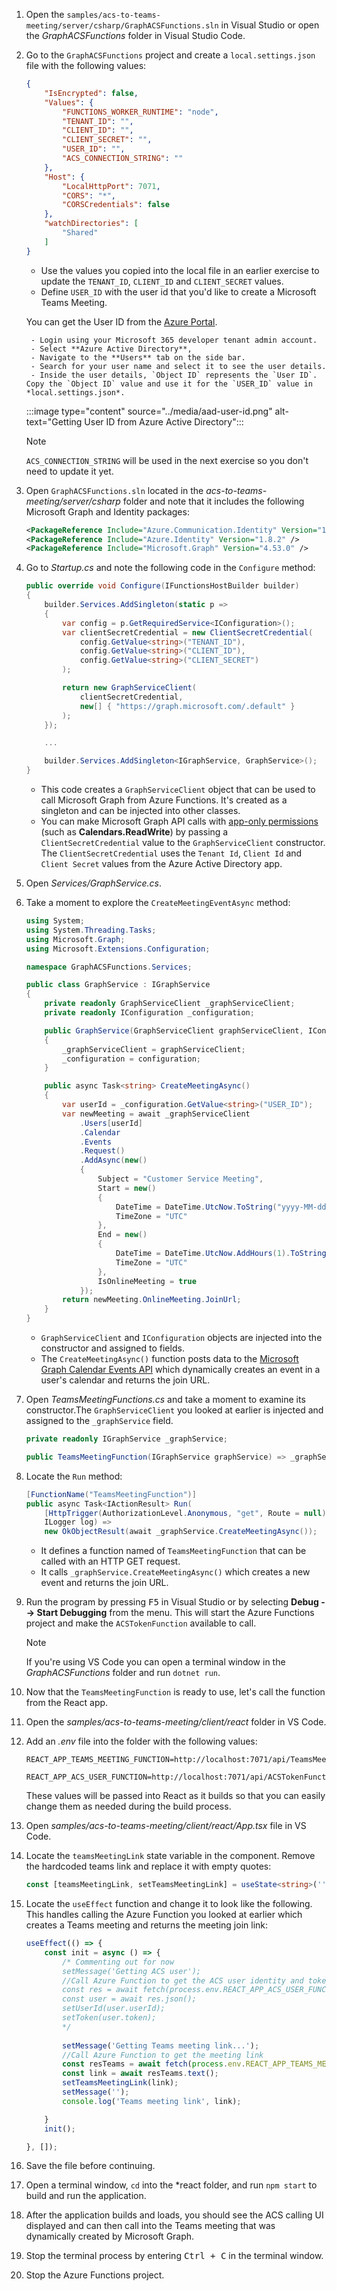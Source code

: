 <!-- markdownlint-disable MD041 -->

1. Open the `samples/acs-to-teams-meeting/server/csharp/GraphACSFunctions.sln` in Visual Studio or open the *GraphACSFunctions* folder in Visual Studio Code.

1. Go to the `GraphACSFunctions` project and create a `local.settings.json` file with the following values:

    ```json
    {
        "IsEncrypted": false,
        "Values": {
            "FUNCTIONS_WORKER_RUNTIME": "node",
            "TENANT_ID": "",
            "CLIENT_ID": "",
            "CLIENT_SECRET": "",
            "USER_ID": "",
            "ACS_CONNECTION_STRING": ""
        },
        "Host": {
            "LocalHttpPort": 7071,
            "CORS": "*",
            "CORSCredentials": false
        },
        "watchDirectories": [
            "Shared"
        ]
    }
    ```

    - Use the values you copied into the local file in an earlier exercise to update the `TENANT_ID`, `CLIENT_ID` and `CLIENT_SECRET` values.
    - Define `USER_ID` with the user id that you'd like to create a Microsoft Teams Meeting. 

    You can get the User ID from the [Azure Portal](https://portal.azure.com).

        - Login using your Microsoft 365 developer tenant admin account.
        - Select **Azure Active Directory**,
        - Navigate to the **Users** tab on the side bar. 
        - Search for your user name and select it to see the user details. 
        - Inside the user details, `Object ID` represents the `User ID`. Copy the `Object ID` value and use it for the `USER_ID` value in *local.settings.json*.

    :::image type="content" source="../media/aad-user-id.png" alt-text="Getting User ID from Azure Active Directory":::

    > [!NOTE]
    > `ACS_CONNECTION_STRING` will be used in the next exercise so you don't need to update it yet.

1. Open `GraphACSFunctions.sln` located in the *acs-to-teams-meeting/server/csharp* folder and note that it includes the following Microsoft Graph and Identity packages:

    ```xml
    <PackageReference Include="Azure.Communication.Identity" Version="1.2.0" />
    <PackageReference Include="Azure.Identity" Version="1.8.2" />
    <PackageReference Include="Microsoft.Graph" Version="4.53.0" />
    ```

1. Go to *Startup.cs* and note the following code in the `Configure` method:

    ```csharp
    public override void Configure(IFunctionsHostBuilder builder)
    {
        builder.Services.AddSingleton(static p =>
        {
            var config = p.GetRequiredService<IConfiguration>();
            var clientSecretCredential = new ClientSecretCredential(
                config.GetValue<string>("TENANT_ID"),
                config.GetValue<string>("CLIENT_ID"),
                config.GetValue<string>("CLIENT_SECRET")
            );

            return new GraphServiceClient(
                clientSecretCredential,
                new[] { "https://graph.microsoft.com/.default" }
            );
        });

        ...

        builder.Services.AddSingleton<IGraphService, GraphService>();
    }
    ```

    - This code creates a `GraphServiceClient` object that can be used to call Microsoft Graph from Azure Functions. It's created as a singleton and can be injected into other classes.
    - You can make Microsoft Graph API calls with [app-only permissions](/graph/auth/auth-concepts#access-scenarios) (such as **Calendars.ReadWrite**) by passing a `ClientSecretCredential` value to the `GraphServiceClient` constructor. The `ClientSecretCredential` uses the `Tenant Id`, `Client Id` and `Client Secret` values from the Azure Active Directory app.
    
1. Open *Services/GraphService.cs*. 

1. Take a moment to explore the `CreateMeetingEventAsync` method:

    ```csharp
    using System;
    using System.Threading.Tasks;
    using Microsoft.Graph;
    using Microsoft.Extensions.Configuration;
    
    namespace GraphACSFunctions.Services;
    
    public class GraphService : IGraphService
    {
        private readonly GraphServiceClient _graphServiceClient;
        private readonly IConfiguration _configuration;
    
        public GraphService(GraphServiceClient graphServiceClient, IConfiguration configuration)
        {
            _graphServiceClient = graphServiceClient;
            _configuration = configuration;
        }
    
        public async Task<string> CreateMeetingAsync()
        {
            var userId = _configuration.GetValue<string>("USER_ID");
            var newMeeting = await _graphServiceClient
                .Users[userId]
                .Calendar
                .Events
                .Request()
                .AddAsync(new()
                {
                    Subject = "Customer Service Meeting",
                    Start = new()
                    {
                        DateTime = DateTime.UtcNow.ToString("yyyy-MM-ddTHH:mm:ss"),
                        TimeZone = "UTC"
                    },
                    End = new()
                    {
                        DateTime = DateTime.UtcNow.AddHours(1).ToString("yyyy-MM-ddTHH:mm:ss"),
                        TimeZone = "UTC"
                    },
                    IsOnlineMeeting = true
                });
            return newMeeting.OnlineMeeting.JoinUrl;
        }
    }
    ```

    - `GraphServiceClient` and `IConfiguration` objects are injected into the constructor and assigned to fields.
    - The `CreateMeetingAsync()` function posts data to the [Microsoft Graph Calendar Events API](/graph/api/calendar-post-events?view=graph-rest-1.0&tabs=http) which dynamically creates an event in a user's calendar and returns the join URL.


1. Open *TeamsMeetingFunctions.cs* and take a moment to examine its constructor.The `GraphServiceClient` you looked at earlier is injected and assigned to the `_graphService` field.

    ```csharp
    private readonly IGraphService _graphService;
    
    public TeamsMeetingFunction(IGraphService graphService) => _graphService = graphService;
    ```

1. Locate the `Run` method:

    ```csharp
    [FunctionName("TeamsMeetingFunction")]
    public async Task<IActionResult> Run(
        [HttpTrigger(AuthorizationLevel.Anonymous, "get", Route = null)] HttpRequest req,
        ILogger log) => 
        new OkObjectResult(await _graphService.CreateMeetingAsync());
    ```

    - It defines a function named of `TeamsMeetingFunction` that can be called with an HTTP GET request.
    - It calls `_graphService.CreateMeetingAsync()` which creates a new event and returns the join URL.
    
1. Run the program by pressing <kbd>F5</kbd> in Visual Studio or by selecting **Debug --> Start Debugging** from the menu. This will start the Azure Functions project and make the `ACSTokenFunction` available to call.

    > [!NOTE]
    > If you're using VS Code you can open a terminal window in the *GraphACSFunctions* folder and run `dotnet run`.

1. Now that the `TeamsMeetingFunction` is ready to use, let's call the function from the React app.

1. Open the *samples/acs-to-teams-meeting/client/react* folder in VS Code. 

1. Add an *.env* file into the folder with the following values:

    ```
    REACT_APP_TEAMS_MEETING_FUNCTION=http://localhost:7071/api/TeamsMeetingFunction

    REACT_APP_ACS_USER_FUNCTION=http://localhost:7071/api/ACSTokenFunction
    ```

    These values will be passed into React as it builds so that you can easily change them as needed during the build process.

1. Open *samples/acs-to-teams-meeting/client/react/App.tsx* file in VS Code.

1. Locate the `teamsMeetingLink` state variable in the component. Remove the hardcoded teams link and replace it with empty quotes:

    ```typescript
    const [teamsMeetingLink, setTeamsMeetingLink] = useState<string>('');
    ```

1. Locate the `useEffect` function and change it to look like the following. This handles calling the Azure Function you looked at earlier which creates a Teams meeting and returns the meeting join link:

    ```typescript
    useEffect(() => {
        const init = async () => {
            /* Commenting out for now
            setMessage('Getting ACS user');
            //Call Azure Function to get the ACS user identity and token
            const res = await fetch(process.env.REACT_APP_ACS_USER_FUNCTION as string);
            const user = await res.json();
            setUserId(user.userId);
            setToken(user.token);
            */
            
            setMessage('Getting Teams meeting link...');
            //Call Azure Function to get the meeting link
            const resTeams = await fetch(process.env.REACT_APP_TEAMS_MEETING_FUNCTION as string);
            const link = await resTeams.text();
            setTeamsMeetingLink(link);
            setMessage('');
            console.log('Teams meeting link', link);

        }
        init();

    }, []);
    ```

1. Save the file before continuing.

1. Open a terminal window, `cd` into the *react folder, and run `npm start` to build and run the application.

1. After the application builds and loads, you should see the ACS calling UI displayed and can then call into the Teams meeting that was dynamically created by Microsoft Graph.

1. Stop the terminal process by entering <kbd>Ctrl + C</kbd> in the terminal window.

1. Stop the Azure Functions project.
